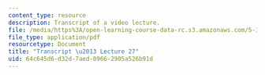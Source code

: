 ```yaml
---
content_type: resource
description: Transcript of a video lecture.
file: /media/https%3A/open-learning-course-data-rc.s3.amazonaws.com/5-111-principles-of-chemical-science-fall-2008/64c645d6d32d7aed09662905a526b91d_5-111F08-L27.pdf
file_type: application/pdf
resourcetype: Document
title: "Transcript \u2013 Lecture 27"
uid: 64c645d6-d32d-7aed-0966-2905a526b91d
---
```

